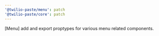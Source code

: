 ```yaml
---
'@twilio-paste/menu': patch
'@twilio-paste/core': patch
---
```


[Menu] add and export proptypes for various menu related components.
